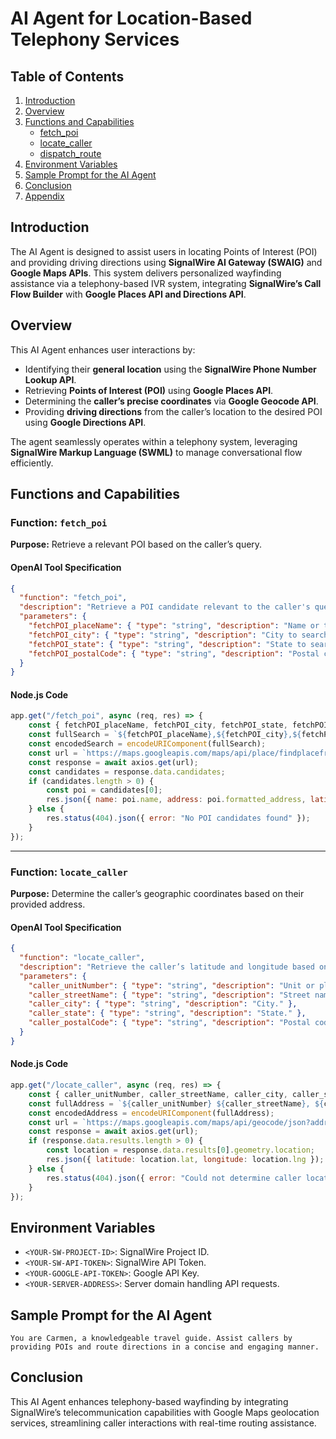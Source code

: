 # AI Agent for Location-Based Telephony Services

## Table of Contents

1. [Introduction](#introduction)
2. [Overview](#overview)
3. [Functions and Capabilities](#functions-and-capabilities)
   - [fetch\_poi](#function-fetch_poi)
   - [locate\_caller](#function-locate_caller)
   - [dispatch\_route](#function-dispatch_route)
4. [Environment Variables](#environment-variables)
5. [Sample Prompt for the AI Agent](#sample-prompt-for-the-ai-agent)
6. [Conclusion](#conclusion)
7. [Appendix](#appendix)

## Introduction

The AI Agent is designed to assist users in locating Points of Interest (POI) and providing driving directions using **SignalWire AI Gateway (SWAIG)** and **Google Maps APIs**. This system delivers personalized wayfinding assistance via a telephony-based IVR system, integrating **SignalWire’s Call Flow Builder** with **Google Places API and Directions API**.

## Overview

This AI Agent enhances user interactions by:

- Identifying their **general location** using the **SignalWire Phone Number Lookup API**.
- Retrieving **Points of Interest (POI)** using **Google Places API**.
- Determining the **caller’s precise coordinates** via **Google Geocode API**.
- Providing **driving directions** from the caller’s location to the desired POI using **Google Directions API**.

The agent seamlessly operates within a telephony system, leveraging **SignalWire Markup Language (SWML)** to manage conversational flow efficiently.

## Functions and Capabilities

### Function: `fetch_poi`

**Purpose:** Retrieve a relevant POI based on the caller’s query.

#### OpenAI Tool Specification

```json
{
  "function": "fetch_poi",
  "description": "Retrieve a POI candidate relevant to the caller's query.",
  "parameters": {
    "fetchPOI_placeName": { "type": "string", "description": "Name or type of place." },
    "fetchPOI_city": { "type": "string", "description": "City to search within." },
    "fetchPOI_state": { "type": "string", "description": "State to search within." },
    "fetchPOI_postalCode": { "type": "string", "description": "Postal code to narrow search." }
  }
}
```

#### Node.js Code

```javascript
app.get("/fetch_poi", async (req, res) => {
    const { fetchPOI_placeName, fetchPOI_city, fetchPOI_state, fetchPOI_postalCode } = req.query;
    const fullSearch = `${fetchPOI_placeName},${fetchPOI_city},${fetchPOI_state},${fetchPOI_postalCode}`;
    const encodedSearch = encodeURIComponent(fullSearch);
    const url = `https://maps.googleapis.com/maps/api/place/findplacefromtext/json?input=${encodedSearch}&inputtype=textquery&fields=name,formatted_address,geometry&key=${g_token}`;
    const response = await axios.get(url);
    const candidates = response.data.candidates;
    if (candidates.length > 0) {
        const poi = candidates[0];
        res.json({ name: poi.name, address: poi.formatted_address, latitude: poi.geometry.location.lat, longitude: poi.geometry.location.lng });
    } else {
        res.status(404).json({ error: "No POI candidates found" });
    }
});
```

---

### Function: `locate_caller`

**Purpose:** Determine the caller’s geographic coordinates based on their provided address.

#### OpenAI Tool Specification

```json
{
  "function": "locate_caller",
  "description": "Retrieve the caller’s latitude and longitude based on their provided address.",
  "parameters": {
    "caller_unitNumber": { "type": "string", "description": "Unit or place name." },
    "caller_streetName": { "type": "string", "description": "Street name." },
    "caller_city": { "type": "string", "description": "City." },
    "caller_state": { "type": "string", "description": "State." },
    "caller_postalCode": { "type": "string", "description": "Postal code." }
  }
}
```

#### Node.js Code

```javascript
app.get("/locate_caller", async (req, res) => {
    const { caller_unitNumber, caller_streetName, caller_city, caller_state, caller_postalCode } = req.query;
    const fullAddress = `${caller_unitNumber} ${caller_streetName}, ${caller_city}, ${caller_state}, ${caller_postalCode}`;
    const encodedAddress = encodeURIComponent(fullAddress);
    const url = `https://maps.googleapis.com/maps/api/geocode/json?address=${encodedAddress}&key=${g_token}`;
    const response = await axios.get(url);
    if (response.data.results.length > 0) {
        const location = response.data.results[0].geometry.location;
        res.json({ latitude: location.lat, longitude: location.lng });
    } else {
        res.status(404).json({ error: "Could not determine caller location." });
    }
});
```

## Environment Variables

- `<YOUR-SW-PROJECT-ID>`: SignalWire Project ID.
- `<YOUR-SW-API-TOKEN>`: SignalWire API Token.
- `<YOUR-GOOGLE-API-TOKEN>`: Google API Key.
- `<YOUR-SERVER-ADDRESS>`: Server domain handling API requests.

## Sample Prompt for the AI Agent

```
You are Carmen, a knowledgeable travel guide. Assist callers by providing POIs and route directions in a concise and engaging manner.
```

## Conclusion

This AI Agent enhances telephony-based wayfinding by integrating SignalWire’s telecommunication capabilities with Google Maps geolocation services, streamlining caller interactions with real-time routing assistance.
